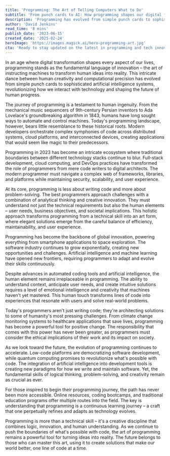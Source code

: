 ```yaml
---
title: 'Programming: The Art of Telling Computers What to Do'
subtitle: 'From punch cards to AI: How programming shapes our digital future'
description: 'Programming has evolved from simple punch cards to sophisticated AI systems, revolutionizing technology and shaping human progress. Modern programming combines technical expertise with creative problem-solving, as developers navigate complex ecosystems of frameworks, platforms, and emerging technologies to create solutions that impact every aspect of our digital lives.'
author: 'David Jenkins'
read_time: '8 mins'
publish_date: '2023-06-15'
created_date: '2025-02-24'
heroImage: 'https://images.magick.ai/hero-programming-art.jpg'
cta: 'Ready to stay updated on the latest in programming and tech innovation? Follow us on LinkedIn for insights, trends, and thought leadership that will keep you at the forefront of digital transformation.'
---
```


In an age where digital transformation shapes every aspect of our lives, programming stands as the fundamental language of innovation – the art of instructing machines to transform human ideas into reality. This intricate dance between human creativity and computational precision has evolved from simple punch cards to sophisticated artificial intelligence systems, revolutionizing how we interact with technology and shaping the future of human progress.

The journey of programming is a testament to human ingenuity. From the mechanical music sequencers of 9th-century Persian inventors to Ada Lovelace's groundbreaking algorithm in 1843, humans have long sought ways to automate and control machines. Today's programming landscape, however, bears little resemblance to these historical roots. Modern developers orchestrate complex symphonies of code across distributed systems, cloud platforms, and interconnected devices, creating applications that would seem like magic to their predecessors.

Programming in 2023 has become an intricate ecosystem where traditional boundaries between different technology stacks continue to blur. Full-stack development, cloud computing, and DevOps practices have transformed the role of programmers from mere code writers to digital architects. The modern programmer must navigate a complex web of frameworks, libraries, and platforms while maintaining security, scalability, and user experience.

At its core, programming is less about writing code and more about problem-solving. The best programmers approach challenges with a combination of analytical thinking and creative innovation. They must understand not just the technical requirements but also the human elements – user needs, business objectives, and societal implications. This holistic approach transforms programming from a technical skill into an art form, where elegant solutions emerge from the careful balance of efficiency, maintainability, and user experience.

Programming has become the backbone of global innovation, powering everything from smartphone applications to space exploration. The software industry continues to grow exponentially, creating new opportunities and challenges. Artificial intelligence and machine learning have opened new frontiers, requiring programmers to adapt and evolve their skills continuously.

Despite advances in automated coding tools and artificial intelligence, the human element remains irreplaceable in programming. The ability to understand context, anticipate user needs, and create intuitive solutions requires a level of emotional intelligence and creativity that machines haven't yet mastered. This human touch transforms lines of code into experiences that resonate with users and solve real-world problems.

Today's programmers aren't just writing code; they're architecting solutions to some of humanity's most pressing challenges. From climate change monitoring systems to healthcare applications that save lives, programming has become a powerful tool for positive change. The responsibility that comes with this power has never been greater, as programmers must consider the ethical implications of their work and its impact on society.

As we look toward the future, the evolution of programming continues to accelerate. Low-code platforms are democratizing software development, while quantum computing promises to revolutionize what's possible with code. The integration of artificial intelligence into development tools is creating new paradigms for how we write and maintain software. Yet, the fundamental skills of logical thinking, problem-solving, and creativity remain as crucial as ever.

For those inspired to begin their programming journey, the path has never been more accessible. Online resources, coding bootcamps, and traditional education programs offer multiple routes into the field. The key is understanding that programming is a continuous learning journey – a craft that one perpetually refines and adapts as technology evolves.

Programming is more than a technical skill – it's a creative discipline that combines logic, innovation, and human understanding. As we continue to push the boundaries of what's possible with code, the art of programming remains a powerful tool for turning ideas into reality. The future belongs to those who can master this art, using it to create solutions that make our world better, one line of code at a time.